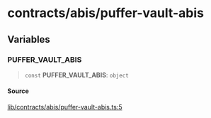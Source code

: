 # contracts/abis/puffer-vault-abis

## Variables

### PUFFER\_VAULT\_ABIS

> `const` **PUFFER\_VAULT\_ABIS**: `object`

#### Source

[lib/contracts/abis/puffer-vault-abis.ts:5](https://github.com/PufferFinance/puffer-sdk/blob/06a39bc3698c30dd13fb1bc00df2e907256639ac/lib/contracts/abis/puffer-vault-abis.ts#L5)
